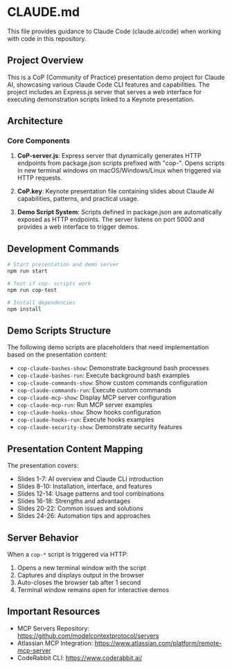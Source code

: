 # CLAUDE.md

This file provides guidance to Claude Code (claude.ai/code) when working with code in this repository.

## Project Overview

This is a CoP (Community of Practice) presentation demo project for Claude AI, showcasing various Claude Code CLI features and capabilities. The project includes an Express.js server that serves a web interface for executing demonstration scripts linked to a Keynote presentation.

## Architecture

### Core Components

1. **CoP-server.js**: Express server that dynamically generates HTTP endpoints from package.json scripts prefixed with "cop-". Opens scripts in new terminal windows on macOS/Windows/Linux when triggered via HTTP requests.

2. **CoP.key**: Keynote presentation file containing slides about Claude AI capabilities, patterns, and practical usage.

3. **Demo Script System**: Scripts defined in package.json are automatically exposed as HTTP endpoints. The server listens on port 5000 and provides a web interface to trigger demos.

## Development Commands

```bash
# Start presentation and demo server
npm run start

# Test if cop- scripts work
npm run cop-test

# Install dependencies
npm install
```

## Demo Scripts Structure

The following demo scripts are placeholders that need implementation based on the presentation content:

- `cop-claude-bashes-show`: Demonstrate background bash processes
- `cop-claude-bashes-run`: Execute background bash examples
- `cop-claude-commands-show`: Show custom commands configuration
- `cop-claude-commands-run`: Execute custom commands
- `cop-claude-mcp-show`: Display MCP server configuration
- `cop-claude-mcp-run`: Run MCP server examples
- `cop-claude-hooks-show`: Show hooks configuration
- `cop-claude-hooks-run`: Execute hooks examples
- `cop-claude-security-show`: Demonstrate security features

## Presentation Content Mapping

The presentation covers:
- Slides 1-7: AI overview and Claude CLI introduction
- Slides 8-10: Installation, interface, and features
- Slides 12-14: Usage patterns and tool combinations
- Slides 16-18: Strengths and advantages
- Slides 20-22: Common issues and solutions
- Slides 24-26: Automation tips and approaches

## Server Behavior

When a `cop-*` script is triggered via HTTP:
1. Opens a new terminal window with the script
2. Captures and displays output in the browser
3. Auto-closes the browser tab after 1 second
4. Terminal window remains open for interactive demos

## Important Resources

- MCP Servers Repository: https://github.com/modelcontextprotocol/servers
- Atlassian MCP Integration: https://www.atlassian.com/platform/remote-mcp-server
- CodeRabbit CLI: https://www.coderabbit.ai/